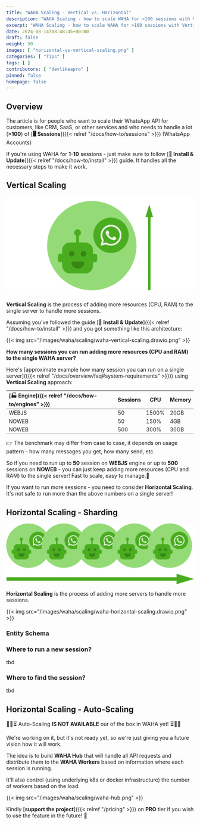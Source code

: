 ```yaml
---
title: "WAHA Scaling - Vertical vs. Horizontal"
description: "WAHA Scaling - how to scale WAHA for >100 sessions with Vertical and Horizontal scaling"
excerpt: "WAHA Scaling - how to scale WAHA for >100 sessions with Vertical and Horizontal scaling"
date: 2024-08-14T08:48:45+00:00
draft: false
weight: 50
images: [ "horizontal-vs-vertical-scaling.png" ]
categories: [ "Tips" ]
tags: [ ]
contributors: [ "devlikeapro" ]
pinned: false
homepage: false
---
```


## Overview

The article is for people who want to scale their WhatsApp API for customers, like CRM, SaaS, or other services and
who needs to handle a lot (**>100**) of [**🖥️ Sessions**]({{< relref "/docs/how-to/sessions" >}}) (WhatsApp Accounts)

If you're using WAHA for **1-10** sessions - just make sure to follow
[**🔧 Install & Update**]({{< relref "/docs/how-to/install" >}}) guide.
It handles all the necessary steps to make it work.

## Vertical Scaling

![](waha-scaling-up.drawio.png)

**Vertical Scaling** is the process of adding more resources (CPU, RAM) to the single server to handle more sessions.

Assuming you've followed the guide [**🔧 Install & Update**]({{< relref "/docs/how-to/install" >}}) and
you got something like this architecture:

{{< img src="/images/waha/scaling/waha-vertical-scaling.drawio.png" >}}

**How many sessions you can run adding more resources (CPU and RAM) to the single WAHA server?**

Here's [approximate example how many session you can run on a single server](({{< relref "/docs/overview/faq#system-requirements" >}})) using **Vertical Scaling** approach:

| [**🏭 Engine**]({{< relref "/docs/how-to/engines" >}}) | Sessions | CPU   | Memory |
|:-------------------------------------------------------|----------|-------|--------|
| WEBJS                                                  | 50       | 1500% | 20GB   |
| NOWEB                                                  | 50       | 150%  | 4GB    |
| NOWEB                                                  | 500      | 300%  | 30GB   |

👉 The benchmark may differ from case to case, it depends on usage pattern - how many messages you get,
how many send, etc.

So if you need to run up to **50** session on **WEBJS** engine or up to **500** sessions on **NOWEB** - you 
can just keep adding more resources (CPU and RAM) to the single server! 
Fast to scale, easy to manage.🎉 

If you want to run more sessions - you need to consider **Horizontal Scaling**. 
It's not safe to run more than the above numbers on a single server!

## Horizontal Scaling - Sharding

![](waha-scaling-hor.drawio.png)

**Horizontal Scaling** is the process of adding more servers to handle more sessions.

{{< img src="/images/waha/scaling/waha-horizontal-scaling.drawio.png" >}}

### Entity Schema

### Where to run a new session?
tbd

### Where to find the session?
tbd


## Horizontal Scaling - Auto-Scaling
🚧🔨⏳ Auto-Scaling **IS NOT AVAILABLE** our of the box in WAHA yet! ⏳🔨🚧

We're working on it, but it's not ready yet, so we're just giving you a future vision how it will work.

The idea is to build **WAHA Hub** that will handle all API requests and distribute them to the **WAHA Workers** 
based on information where each session is running.

It'll also control (using underlying k8s or docker infrastructure) the number of workers based on the load.

{{< img src="/images/waha/scaling/waha-hub.png" >}}

Kindly [**support the project**]({{< relref "/pricing" >}}) on **PRO** tier if you wish to 
use the feature in the future! 🙏
